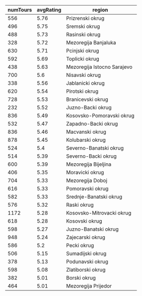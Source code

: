 | numTours | avgRating | region                      |
| -------- | --------- | --------------------------- |
| 556      | 5.76      | Prizrenski okrug            |
| 496      | 5.75      | Sremski okrug               |
| 488      | 5.73      | Rasinski okrug              |
| 328      | 5.72      | Mezoregija Banjaluka        |
| 630      | 5.71      | Pcinjski okrug              |
| 592      | 5.69      | Toplicki okrug              |
| 438      | 5.63      | Mezoregija Istocno Sarajevo |
| 700      | 5.6       | Nisavski okrug              |
| 338      | 5.56      | Jablanicki okrug            |
| 620      | 5.54      | Pirotski okrug              |
| 728      | 5.53      | Branicevski okrug           |
| 232      | 5.52      | Juzno-Backi okrug           |
| 836      | 5.49      | Kosovsko-Pomoravski okrug   |
| 532      | 5.47      | Zapadno-Backi okrug         |
| 836      | 5.46      | Macvanski okrug             |
| 878      | 5.45      | Kolubarski okrug            |
| 524      | 5.4       | Severno-Banatski okrug      |
| 514      | 5.39      | Severno-Backi okrug         |
| 600      | 5.39      | Mezoregija Bijeljina        |
| 406      | 5.35      | Moravicki okrug             |
| 704      | 5.33      | Mezoregija Doboj            |
| 616      | 5.33      | Pomoravski okrug            |
| 582      | 5.33      | Srednje-Banatski okrug      |
| 576      | 5.32      | Raski okrug                 |
| 1172     | 5.28      | Kosovsko-Mitrovacki okrug   |
| 618      | 5.28      | Kosovski okrug              |
| 598      | 5.27      | Juzno-Banatski okrug        |
| 948      | 5.24      | Zajecarski okrug            |
| 586      | 5.2       | Pecki okrug                 |
| 506      | 5.15      | Sumadijski okrug            |
| 378      | 5.13      | Podunavski okrug            |
| 598      | 5.08      | Zlatiborski okrug           |
| 382      | 5.01      | Borski okrug                |
| 464      | 5.01      | Mezoregija Prijedor         |
